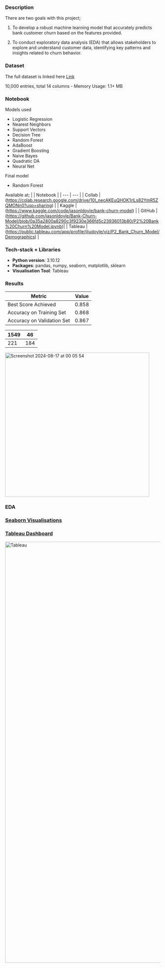 ### Description

There are two goals with this project;

1) To develop a robust machine learning model that accurately predicts bank customer churn based on the features provided.

2) To conduct exploratory data analysis (EDA) that allows stakeholders to explore and understand customer data, identifying key patterns and insights related to churn behavior.

### Dataset

The full dataset is linked here [Link](https://www.kaggle.com/datasets/divu2001/customer-churn-rate?select=Churn_Modelling.csv)

10,000 entries, total 14 columns - Memory Usage: 1.1+ MB

### Notebook

Models used 

- Logistic Regression
- Nearest Neighbors
- Support Vectors
- Decision Tree
- Random Forest
- AdaBoost
- Gradient Boosting
- Naive Bayes
- Quadratic DA
- Neural Net

Final model

- Random Forest

Available at;
  |  | Notebook |
| --- | --- |
| Collab | (https://colab.research.google.com/drive/10I_necAKEuQHOK1rlLs82YmR5ZQMONn0?usp=sharing) |
| Kaggle | (https://www.kaggle.com/code/jasonldoyle/bank-churn-model) |
| GitHub |  (https://github.com/jasonldoyle/Bank-Churn-Model/blob/0a35a2800a8290c3f9230e366fd5c23936013b80/P2%20Bank%20Churn%20Model.ipynb)|
| Tableau | (https://public.tableau.com/app/profile/jliudoyle/viz/P2_Bank_Churn_Model/Demographics) |

### Tech-stack + Libraries

- **Python version**: 3.10.12
- **Packages**: pandas, numpy, seaborn, matplotlib, sklearn
- **Visualisation Tool**: Tableau

### **Results**

| Metric | Value |
| --- | --- |
| Best Score Achieved | 0.858 |
| Accuracy on Training Set | 0.868 |
| Accuracy on Validation Set | 0.867 |

| 1549 | 46 |
| --- | --- |
| 221 | 184 |

<img width="468" alt="Screenshot 2024-08-17 at 00 05 54" src="https://github.com/user-attachments/assets/3247ab75-dcff-4eaf-b7fe-06d2bd39ff16">

### EDA

### [Seaborn Visualisations](https://github.com/jasonldoyle/Bank-Churn-Model/tree/0a35a2800a8290c3f9230e366fd5c23936013b80/EDA)

### [Tableau Dashboard](https://public.tableau.com/shared/5MDS85PQK?:display_count=n&:origin=viz_share_link)

<img width="1366" alt="Tableau" src="https://github.com/user-attachments/assets/2d1950f1-9624-411d-83ef-414eb23901e4">
